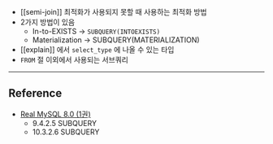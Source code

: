 - [[semi-join]] 최적화가 사용되지 못할 때 사용하는 최적화 방법
- 2가지 방법이 있음
	- In-to-EXISTS -> `SUBQUERY(INTOEXISTS)`
	- Materialization -> SUBQUERY(MATERIALIZATION)
- [[explain]] 에서 `select_type` 에 나올 수 있는 타입
- `FROM` 절 이외에서 사용되는 서브쿼리

---
## Reference
 -  [Real MySQL 8.0 (1권)](https://product.kyobobook.co.kr/detail/S000001766482)
	- 9.4.2.5 SUBQUERY
	- 10.3.2.6 SUBQUERY